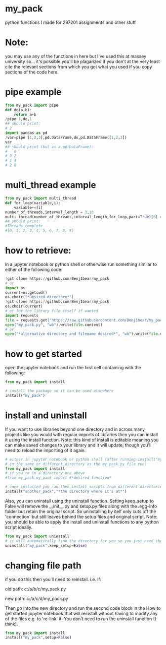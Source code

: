 # my_pack
python functions I made for 297201 assignments and other stuff
# Note:
you may use any of the functions in here but I've used this at massey university so... it's possible you'll be plagarized if you don't at the very least cite the relevant sections from which you got what you used if you copy sections of the code here.
# pipe example
```python
from my_pack import pipe
def do(a,b):
    return a+b
/pipe 1,do,1
## should print:
# 2
import pandas as pd
/var=pipe [1,2,3],pd.DataFrame,do,pd.DataFrame([1,2,3])
var
## should print (but as a pd.DataFrame):
#   0
# 0 2
# 1 4
# 2 6
```
# multi_thread example
```python
from my_pack import multi_thread
def for_loop(variable,i):
    variable+=[i]
number_of_threads,interval_length = 3,10
multi_thread(number_of_threads,interval_length,for_loop,part=True)[0] # it returns results,errors as tuple
## should print:
#Threads complete
#[0, 1, 2, 3, 4, 5, 6, 7, 8, 9]
```
# how to retrieve:
in a jupyter notebook or python shell or otherwise run something similar to either of the following code:
```python
!git clone https://github.com/Benj1bear/my_pack
# or
import os
current=os.getcwd()
os.chdir("*Desired directory*")
!git clone https://github.com/Benj1bear/my_pack
os.chdir(current)
# or for the library file itself if wanted
import requests
file = requests.get("https://raw.githubusercontent.com/Benj1bear/my_pack/main/my_pack.py")
open("my_pack.py", "wb").write(file.content)
# or
open("*alternative directory and filename desired*", "wb").write(file.content)
```
# how to get started
open the jupyter notebook and run the first cell containing with the following:
```python
from my_pack import install

# install the package so it can be used elsewhere
install("my_pack")
```
# install and uninstall
If you want to use libraries beyond one directory and in across many projects like you would with regular imports of libraries then you can install it using the install function. Note: this kind of install is editable meaning you can make saved changes to your library and it will update; though you'll need to reload the importing of it again.
```python
# either in jupyter notebook or python shell (after running install("my_pack") from within the same directory)
# in the same or different directory as the my_pack.py file run:
from my_pack import install
# if you're in a directory one above
#from my_pack.my_pack import #*desired function*

# once installed you can then install scripts from different directories
install("another_pack","*the directory where it's at*")
```
Also, you can uninstall using the uninstall function. Setting keep_setup to False will remove the \_\_init\_\_.py and setup.py files along with the .egg-info folder but retain the original script. So uninstalling by itelf only cuts off the 'connection' but still leaves behind the setup files and original script. Note: you should be able to apply the install and uninstall functions to any python script ideally.
```python
from my_pack import uninstall
# it will automatically find the directory for you so you just need the name of your package
uninstall("my_pack",keep_setup=False)
```
# changing file path
if you do this then you'll need to reinstall. 
i.e. if:

old path: c:/a/b/c/my_pack.py

new path: c:/a/c/d/my_pack.py

Then go into the new directory and run the second code block in the How to get started jupyter notebook that will reinstall without having to modify any of the files e.g. to 're-link' it. You don't need to run the uninstall function (I think).
```python
from my_pack import install
install("my_pack",setup=False)
```
